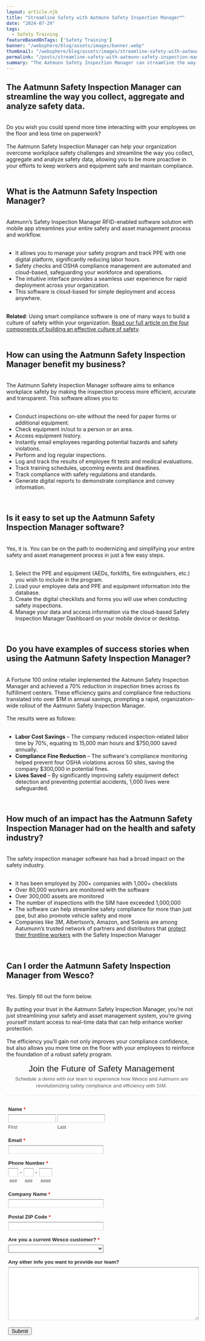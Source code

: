 ```yaml
---
layout: article.njk
title: "Streamline Safety with Aatmunn Safety Inspection Manager™"
date: "2024-07-29"
tags:
  - Safety Training
featureBasedOnTags: ['Safety Training']
banner: "/websphere/blog/assets/images/banner.webp"
thumbnail: "/websphere/blog/assets/images/streamline-safety-with-aatmunn-safety-inspection-manager.webp"
permalink: "/posts/streamline-safety-with-aatmunn-safety-inspection-manager.html"
summary: "The Aatmunn Safety Inspection Manager can streamline the way you collect, aggregate and analyze safety data."
---
```


<h2 class="intro">The Aatmunn Safety Inspection Manager can streamline the way you collect, aggregate and analyze safety data.</h2>
<br>
Do you wish you could spend more time interacting with your employees on the floor and less time on paperwork?
<br><br>
The Aatmunn Safety Inspection Manager can help your organization overcome workplace safety challenges and streamline the way you collect, aggregate and analyze safety data, allowing you to be more proactive in your efforts to keep workers and equipment safe and maintain compliance.
<br><br>
<h2>What is the Aatmunn Safety Inspection Manager?</h2>
<br>
Aatmunn’s Safety Inspection Manager RFID-enabled software solution with mobile app streamlines your entire safety and asset management process and workflow.
<br><br>
<ul>
    <li>It allows you to manage your safety program and track PPE with one digital platform, significantly reducing labor hours.</li>
    <li>Safety checks and OSHA compliance management are automated and cloud-based, safeguarding your workforce and operations.</li>
    <li>The intuitive interface provides a seamless user experience for rapid deployment across your organization.</li>
    <li>This software is cloud-based for simple deployment and access anywhere.</li>
</ul>
<br>
<strong>Related</strong>: Using smart compliance software is one of many ways to build a culture of safety within your organization. <a href="https://www.conney.com/websphere/blog/posts/how-to-create-a-culture-of-safety-in-your-organization.html?utm_medium=aatmunn-safety-inspector-manager&utm_source=Blog&utm_campaign=Conney">Read our full article on the four components of building an effective culture of safety</a>.
<br><br>
<h2>How can using the Aatmunn Safety Inspection Manager benefit my business?</h2>
<br>
The Aatmunn Safety Inspection Manager software aims to enhance workplace safety by making the inspection process more efficient, accurate and transparent. This software allows you to:
<br>
<br>
<ul>
    <li>Conduct inspections on-site without the need for paper forms or additional equipment.</li>
    <li>Check equipment in/out to a person or an area.</li>
    <li>Access equipment history.</li>
    <li>Instantly email employees regarding potential hazards and safety violations.</li>
    <li>Perform and log regular inspections.</li>
    <li>Log and track the results of employee fit tests and medical evaluations.</li>
    <li>Track training schedules, upcoming events and deadlines.</li>
    <li>Track compliance with safety regulations and standards.</li>
    <li>Generate digital reports to demonstrate compliance and convey information.</li>
</ul>
<br>
<h2>Is it easy to set up the Aatmunn Safety Inspection Manager software?</h2>
<br>
Yes, it is. You can be on the path to modernizing and simplifying your entire safety and asset management process in just a few easy steps.
<br><br>
<ol>
    <li>Select the PPE and equipment (AEDs, forklifts, fire extinguishers, etc.) you wish to include in the program.</li>
    <li>Load your employee data and PPE and equipment information into the database.</li>
    <li>Create the digital checklists and forms you will use when conducting safety inspections.</li>
    <li>Manage your data and access information via the cloud-based Safety Inspection Manager Dashboard on your mobile device or desktop.</li>
</ol>
<br>
<h2>Do you have examples of success stories when using the Aatmunn Safety Inspection Manager?</h2>
<br>
A Fortune 100 online retailer implemented the Aatmunn Safety Inspection Manager and achieved a 70% reduction in inspection times across its fulfillment centers. These efficiency gains and compliance fine reductions translated into over $1M in annual savings, prompting a rapid, organization-wide rollout of the Aatmunn Safety Inspection Manager.
<br><br>
The results were as follows:
<br><br>
<ul>
    <li><strong>Labor Cost Savings</strong> – The company reduced inspection-related labor time by 70%, equating to 15,000 man hours and $750,000 saved annually.</li>
    <li><strong>Compliance Fine Reduction</strong> – The software's compliance monitoring helped prevent four OSHA violations across 50 sites, saving the company $300,000 in potential fines.</li>
    <li><strong>Lives Saved</strong> – By significantly improving safety equipment defect detection and preventing potential accidents, 1,000 lives were safeguarded.</li>
</ul>
<br>
<h2>How much of an impact has the Aatmunn Safety Inspection Manager had on the health and safety industry?</h2>
<br>
The safety inspection manager software has had a broad impact on the safety industry.
<br><br>
<ul>
    <li>It has been employed by 200+ companies with 1,000+ checklists</li>
    <li>Over 80,000 workers are monitored with the software</li>
    <li>Over 300,000 assets are monitored</li>
    <li>The number of inspections with the SIM have exceeded 1,000,000</li>
    <li>The software can help streamline safety compliance for more than just ppe, but also promote vehicle safety and more</li>
    <li>Companies like 3M, Albertson’s, Amazon, and Solenis are among Aatumunn’s trusted network of partners and distributors that <u>protect their frontline workers</u> with the Safety Inspection Manager</li>
</ul>
<br>
<h2>Can I order the Aatmunn Safety Inspection Manager from Wesco?</h2>
<br>
Yes. Simply fill out the form below.
<br><br>
By putting your trust in the Aatmunn Safety Inspection Manager, you’re not just streamlining your safety and asset management system, you’re giving yourself instant access to real-time data that can help enhance worker protection.
<br><br>
The efficiency you'll gain not only improves your compliance confidence, but also allows you more time on the floor with your employees to reinforce the foundation of a robust safety program.
<br><br>
<script src="/websphere/blog/assets/js/wufoo.js"></script>
<style>
@font-face {
  font-family: "Pictos";
  src: url("/fonts/pictos.eot?iefix");
  src: local("Pictos"), url("/fonts/pictos.woff") format("woff"),
    url("/fonts/pictos.ttf") format("truetype"),
    url("/fonts/pictos.svg#webfontIyfZbseF") format("svg");
  font-weight: normal;
  font-style: normal;
}
.pictos {
  font-family: "Pictos";
}
.p-a:before {
  font-family: "Pictos";
  content: "a ";
}
.p-b:before {
  font-family: "Pictos";
  content: "b ";
}
.p-c:before {
  font-family: "Pictos";
  content: "c ";
}
.p-d:before {
  font-family: "Pictos";
  content: "d ";
}
.p-e:before {
  font-family: "Pictos";
  content: "e ";
}
.p-f:before {
  font-family: "Pictos";
  content: "f ";
}
.p-g:before {
  font-family: "Pictos";
  content: "g ";
}
.p-h:before {
  font-family: "Pictos";
  content: "h ";
}
.p-i:before {
  font-family: "Pictos";
  content: "i ";
}
.p-j:before {
  font-family: "Pictos";
  content: "j ";
}
.p-k:before {
  font-family: "Pictos";
  content: "k ";
}
.p-l:before {
  font-family: "Pictos";
  content: "l ";
}
.p-m:before {
  font-family: "Pictos";
  content: "m ";
}
.p-n:before {
  font-family: "Pictos";
  content: "n ";
}
.p-o:before {
  font-family: "Pictos";
  content: "o ";
}
.p-p:before {
  font-family: "Pictos";
  content: "p ";
}
.p-q:before {
  font-family: "Pictos";
  content: "q ";
}
.p-r:before {
  font-family: "Pictos";
  content: "r ";
}
.p-s:before {
  font-family: "Pictos";
  content: "s ";
}
.p-t:before {
  font-family: "Pictos";
  content: "t ";
}
.p-u:before {
  font-family: "Pictos";
  content: "u ";
}
.p-v:before {
  font-family: "Pictos";
  content: "v ";
}
.p-w:before {
  font-family: "Pictos";
  content: "w ";
}
.p-x:before {
  font-family: "Pictos";
  content: "x ";
}
.p-y:before {
  font-family: "Pictos";
  content: "y ";
}
.p-z:before {
  font-family: "Pictos";
  content: "z ";
}
.p-A:before {
  font-family: "Pictos";
  content: "A ";
}
.p-B:before {
  font-family: "Pictos";
  content: "B ";
}
.p-C:before {
  font-family: "Pictos";
  content: "C ";
}
.p-D:before {
  font-family: "Pictos";
  content: "D ";
}
.p-E:before {
  font-family: "Pictos";
  content: "E ";
}
.p-F:before {
  font-family: "Pictos";
  content: "F ";
}
.p-G:before {
  font-family: "Pictos";
  content: "G ";
}
.p-H:before {
  font-family: "Pictos";
  content: "H ";
}
.p-I:before {
  font-family: "Pictos";
  content: "I ";
}
.p-J:before {
  font-family: "Pictos";
  content: "J ";
}
.p-K:before {
  font-family: "Pictos";
  content: "K ";
}
.p-L:before {
  font-family: "Pictos";
  content: "L ";
}
.p-M:before {
  font-family: "Pictos";
  content: "M ";
}
.p-N:before {
  font-family: "Pictos";
  content: "N ";
}
.p-O:before {
  font-family: "Pictos";
  content: "O ";
}
.p-P:before {
  font-family: "Pictos";
  content: "P ";
}
.p-Q:before {
  font-family: "Pictos";
  content: "Q ";
}
.p-R:before {
  font-family: "Pictos";
  content: "R ";
}
.p-S:before,
.rating span:before,
.rating:hover span:hover ~ span:before {
  font-family: "Pictos";
  content: "S ";
}
.p-T:before {
  font-family: "Pictos";
  content: "T ";
}
.p-U:before {
  font-family: "Pictos";
  content: "U ";
}
.p-V:before {
  font-family: "Pictos";
  content: "V ";
}
.p-W:before {
  font-family: "Pictos";
  content: "W ";
}
.p-X:before {
  font-family: "Pictos";
  content: "X ";
}
.p-Y:before {
  font-family: "Pictos";
  content: "Y ";
}
.p-Z:before {
  font-family: "Pictos";
  content: "Z ";
}
.wufoo {
  font-family: "Lucida Grande", "Lucida Sans Unicode", Tahoma, sans-serif;
  letter-spacing: 0.01em;
}
.wufoo li {
  width: 100%;
}
.info {
  display: inline-block;
  clear: both;
  margin: 0 0 5px 0;
  padding: 0 1% 1.1em 1%;
  border-bottom: 1px dotted #ccc;
}
.info[class] {
  display: block;
}
.hideHeader .info,
#payment.hideHeader li.first {
  display: none;
}
.info h2 {
  font-weight: normal;
  font-size: 160%;
  margin: 0 0 5px 0;
  clear: left;
}
.info div {
  font-size: 95%;
  line-height: 135%;
  color: #555;
}
form ul {
  margin: 0;
  padding: 0;
  list-style-type: none;
}
* html form ul {
  width: 99%;
  zoom: 1;
}
form li {
  margin: 0;
  padding: 6px 1% 9px 1%;
  clear: both;
  background-color: transparent;
  position: relative;
  -webkit-transition: background-color 350ms ease-out;
  transition: background-color 350ms ease-out;
}
form ul:after,
form li:after,
form li div:after {
  content: ".";
  display: block;
  height: 0;
  clear: both;
  visibility: hidden;
}
* html form li {
  height: 1%;
  margin-bottom: -3px;
}
* + html form li {
  height: 1%;
  margin-bottom: -3px;
}
* html form li div {
  display: inline-block;
}
* + html form ul,
* + html form li div {
  display: inline-block;
}
form li div {
  margin: 0;
  padding: 0;
  color: #444;
}
form li span {
  margin: 0 0.3em 0 0;
  padding: 0;
  float: left;
  color: #444;
}
form li div span {
  margin: 0;
  display: block;
  width: 100%;
  float: left;
}
li.twoColumns div span {
  width: 48%;
  margin: 0 5px 0 0;
}
li.threeColumns div span {
  width: 30%;
  margin: 0 5px 0 0;
}
li.notStacked div span {
  width: auto;
  margin: 0 7px 0 0;
}
form li.complex {
  padding-bottom: 0;
}
form li.complex div span {
  width: auto;
  margin: 0 0.3em 0 0;
  padding-bottom: 12px;
}
form li.complex div span.full {
  margin: 0;
}
form li.complex div span.left,
form li.complex div span.right {
  margin: 0;
  width: 48%;
}
form li.complex div span.full input,
form li.complex div span.full select,
form li.complex div span.left input,
form li.complex div span.right input,
form li.complex div span.left select,
form li.complex div span.right select {
  width: 100%;
}
.left {
  float: left;
}
.right {
  float: right;
}
.clear {
  clear: both !important;
}
label span,
.section span,
p span,
.likert span {
  display: inline !important;
  float: none !important;
}
form li div label,
form li span label {
  margin: 0;
  padding-top: 3px;
  clear: both;
  font-size: 85%;
  line-height: 160%;
  color: #444;
  display: block;
}
fieldset {
  display: block;
  border: none;
  margin: 0;
  padding: 0;
}
label.desc,
legend.desc {
  font-size: 95%;
  font-weight: bold;
  color: #222;
  line-height: 150%;
  margin: 0;
  padding: 0 0 3px 0;
  border: none;
  display: block;
  white-space: normal;
  width: 100%;
}
label.top-margin-10 {
  margin-top: 10px !important;
}
label.choice {
  display: block;
  cursor: pointer;
  font-size: 100%;
  line-height: 150%;
  margin: -17px 0 0 23px;
  padding: 0 0 5px 0;
  color: #222;
  width: 88%;
}
#public input[disabled] + label.choice {
  cursor: default;
}
#public input[disabled] + label.choice span {
  color: #777;
}
.safari label.choice {
  margin-top: -16px;
}
form.rightLabel .desc {
  padding-top: 2px;
}
span.symbol {
  font-size: 120%;
  line-height: 135%;
}
form li .datepicker {
  float: left;
  margin: 0.19em 5px 0 0;
  padding: 0;
  width: 16px;
  height: 16px;
  cursor: pointer !important;
}
li .choice__qty {
  font-size: 0.9em;
  font-style: italic;
  color: #777;
}
li.hideQty .choice__qty,
li.hideQuantity .choice__qty {
  display: none !important;
}
form span.req {
  display: inline;
  float: none;
  color: red !important;
  font-weight: bold;
  margin: 0;
  padding: 0;
}
form li div label var {
  font-weight: bold;
  font-style: normal;
}
form li div label .currently {
  display: none;
}
input.text,
input.search,
input.file,
textarea.textarea,
select.select {
  font-family: "Lucida Grande", Tahoma, Arial, sans-serif;
  font-size: 100%;
  color: #333;
  margin: 0;
  padding: 2px 0;
}
input.text,
input.search,
textarea.textarea {
  border-top: 1px solid #7c7c7c;
  border-left: 1px solid #c3c3c3;
  border-right: 1px solid #c3c3c3;
  border-bottom: 1px solid #ddd;
  background: #fff url(../images/fieldbg.gif) repeat-x top;
}
input.nospin::-webkit-inner-spin-button,
input.nospin::-webkit-outer-spin-button {
  -webkit-appearance: none;
  margin: 0;
}
select.select {
  padding: 1px 0 0 0;
}
input.search {
  border-radius: 10px;
  padding-left: 6px;
}
input.checkbox,
input.radio {
  display: block;
  margin: 4px 0 0 0;
  padding: 0;
  width: 13px;
  height: 13px;
}
input.other {
  margin-left: 25px;
}
label.other {
  margin: 0 0 8px 25px;
}
.safari select.select {
  font-size: 120% !important;
  margin: 0 0 1px 0;
}
* html select.select {
  margin: 1px 0;
}
* + html select.select {
  margin: 1px 0;
}
.center,
form li span.center input.text,
form li span.center label,
form li.name span label,
form li.date input.text,
form li.date span label,
form li.phone input.text,
form li.phone span label,
form li.time input.text,
form li.time span label {
  text-align: center;
}
form li.time select.select {
  margin-left: 5px;
}
form li.price .right {
  text-align: right;
}
.third {
  width: 32% !important;
}
.half {
  width: 48% !important;
}
.full {
  width: 100% !important;
}
input.small,
select.small {
  width: 25%;
}
input.medium,
select.medium {
  width: 50%;
}
input.large,
select.large {
  width: 100%;
}
.msie[class] select.ieSelectFix {
  width: auto;
}
.msie[class] select.ieSelectFix.small {
  min-width: 25%;
}
.msie[class] select.ieSelectFix.medium {
  min-width: 50%;
}
.msie[class] select.ieSelectFix.large {
  width: 100%;
}
textarea.textarea {
  width: 293px;
  min-width: 100%;
  max-width: 100%;
}
textarea.small {
  height: 5.5em;
}
textarea.medium {
  height: 10em;
}
textarea.large {
  height: 20em;
}
li.file a {
  color: #222;
  text-decoration: none;
}
li.file span {
  display: inline;
  float: none;
}
li.file img {
  display: block;
  float: left;
  margin: 0 0 0 -10px;
  padding: 5px 5px 7px 5px;
}
li.file .file-size,
li.file .file-type {
  color: #666;
  font-size: 85%;
  text-transform: uppercase;
}
li.file .file-name {
  display: block;
  padding: 14px 0 0 0;
  color: blue;
  text-decoration: underline;
}
li.file .file-delete {
  color: red !important;
  font-size: 85%;
  text-decoration: underline;
}
li.file a:hover .file-name {
  color: green !important;
}
li.file a:hover .file-name {
  color: green !important;
}
form li.likert {
  margin: 0;
  padding: 6px 1% 5px 1%;
  width: auto !important;
  clear: both !important;
  float: none !important;
}
.likert table {
  margin: 0 0 0.9em 0;
  background: #fff;
  width: 100%;
  border: 1px solid #dedede;
  border-bottom: none;
}
.likert caption {
  text-align: left;
  color: #222;
  font-size: 95%;
  line-height: 135%;
  padding: 5px 0 0.5em 0;
}
.likert input {
  padding: 0;
  margin: 2px 0;
}
.likert tbody td label {
  font-size: 85%;
  display: block;
  color: #565656;
}
.likert thead td,
.likert thead th {
  background-color: #e6e6e6;
}
.likert td {
  border-left: 1px solid #ccc;
  text-align: center;
  padding: 4px 6px;
}
.likert thead td {
  font-size: 85%;
  padding: 10px 6px;
}
.likert th,
.likert td {
  border-bottom: 1px solid #dedede;
}
.likert tbody th {
  padding: 8px 8px;
  text-align: left;
}
.likert tbody th label {
  color: #222;
  font-size: 95%;
  font-weight: bold;
}
.likert tbody tr.alt td,
.likert tbody tr.alt th {
  background-color: #f5f5f5;
}
.likert tbody tr:hover td,
.likert tbody tr:hover th {
  background-color: #ffffcf;
}
.col1 td {
  width: 30%;
}
.col2 td {
  width: 25%;
}
.col3 td {
  width: 18%;
}
.col4 td {
  width: 14.5%;
}
.col5 td {
  width: 12%;
}
.col6 td,
.col7 td {
  width: 10%;
}
.col8 td,
.col9 td,
.col10 td {
  width: 6.5%;
}
.col11 {
  width: 6%;
}
.hideNumbers tbody td label {
  display: none;
}
form li.buttons {
  width: auto !important;
  position: relative;
  clear: both;
  padding: 10px 1% 10px 1%;
}
form li.buttons input {
  font-size: 100%;
  margin-right: 5px;
}
input.btTxt {
  padding: 0 7px;
  width: auto;
  overflow: visible;
}
.safari input.btTxt {
  font-size: 120%;
}
.buttons .marker {
  position: absolute;
  top: 0;
  right: 0;
  padding: 15px 10px 0 0;
  color: #000;
  width: auto;
}
button.link {
  display: inline-block;
  border: none;
  background: none;
  color: blue;
  text-decoration: underline;
  cursor: pointer;
  padding: 0;
  font-size: 100%;
}
button.link:hover {
  color: green;
}
.leftLabel li,
.rightLabel li {
  width: 74% !important;
  padding-top: 9px;
}
.leftLabel .desc,
.rightLabel .desc {
  float: left;
  width: 31%;
  margin: 0 15px 0 0;
}
.rightLabel .desc {
  text-align: right;
}
.leftLabel li div,
.rightLabel li div {
  float: left;
  width: 65%;
}
* html .leftLabel li fieldset div,
* html .rightLabel li fieldset div {
  float: right;
}
* + html .leftLabel li fieldset div,
* + html .rightLabel li fieldset div {
  float: right;
}
.leftLabel .buttons,
.rightLabel .buttons {
  padding-left: 23%;
}
.leftLabel .buttons div,
.rightLabel .buttons div {
  float: none;
  margin: 0 0 0 20px;
}
.leftLabel p.instruct,
.rightLabel p.instruct {
  width: 28%;
  margin-left: 5px;
}
.leftLabel .altInstruct .instruct,
.rightLabel .altInstruct .instruct {
  margin-left: 31% !important;
  padding-left: 15px;
  width: 65%;
}
.noI form li,
.altInstruct form li {
  width: auto !important;
}
.noI .leftLabel .buttons,
.noI .rightLabel .buttons {
  padding-left: 31%;
}
.noI .leftLabel .buttons div,
.noI .rightLabel .buttons div {
  margin: 0 0 0 17px;
}
form li.leftHalf,
form li.rightHalf {
  width: 47% !important;
}
form li.leftThird,
form li.middleThird,
form li.rightThird {
  width: 30% !important;
}
form li.leftFourth,
form li.middleFourth,
form li.rightFourth {
  width: 23% !important;
  _width: 22% !important;
}
form li.leftFifth,
form li.middleFifth,
form li.rightFifth {
  width: 18% !important;
  _width: 17% !important;
}
form li.middleThird {
  clear: none !important;
  float: left;
  margin-left: 2% !important;
}
form li.leftFourth,
form li.middleFourth,
form li.leftFifth,
form li.middleFifth {
  clear: none !important;
  float: left;
}
form li.rightHalf,
form li.rightThird,
form li.rightFourth,
form li.rightFifth {
  clear: none !important;
  float: right;
}
li.leftHalf .small,
li.rightHalf .small,
li.leftHalf .medium,
li.rightHalf .medium,
li.leftThird .small,
li.middleThird .small,
li.rightThird .small,
li.leftThird .medium,
li.middleThird .medium,
li.rightThird .medium,
li.leftFourth .medium,
li.middleFourth .medium,
li.rightFourth .medium,
li.leftFourth .small,
li.middleFourth .small,
li.rightFourth .small,
li.leftFifth .medium,
li.middleFifth .medium,
li.rightFifth .medium,
li.leftFifth .small,
li.middleFifth .small,
li.rightFifth .small {
  width: 100% !important;
}
form li.leftHalf,
form li.leftThird,
form li.leftFourth,
form li.leftFifth {
  clear: left !important;
  float: left;
}
* html form li.middleFourth {
  margin-left: 1% !important;
}
* html form li.middleFifth {
  margin-left: 1% !important;
}
form li.focused {
  background-color: #fff7c0;
}
form .instruct {
  position: absolute;
  top: 0;
  left: 0;
  z-index: 1000;
  width: 45%;
  margin: 0 0 0 8px;
  padding: 8px 10px 10px 10px;
  border: 1px solid #e6e6e6;
  background: #f5f5f5;
  visibility: hidden;
  opacity: 0;
  font-size: 105%;
  -webkit-transition: opacity 350ms ease-out;
  transition: opacity 350ms ease-out;
}
form .instruct small {
  line-height: 120%;
  font-size: 80%;
  color: #444;
}
form li.focused .instruct,
form li:hover .instruct {
  left: 100%;
  visibility: visible;
  opacity: 1;
}
.altInstruct .instruct,
li.leftHalf .instruct,
li.rightHalf .instruct,
li.leftThird .instruct,
li.middleThird .instruct,
li.rightThird .instruct,
li.leftFourth .instruct,
li.middleFourth .instruct,
li.rightFourth .instruct,
li.leftFifth .instruct,
li.middleFifth .instruct,
li.rightFifth .instruct,
.iphone .instruct {
  visibility: visible;
  position: static;
  margin: 0;
  padding: 6px 0 0 0;
  width: 100%;
  clear: left;
  background: none !important;
  border: none !important;
  font-style: italic;
  opacity: 1;
}
.altInstruct p.complex,
li.leftHalf p.complex,
li.rightHalf p.complex,
li.leftThird p.complex,
li.middleThird p.complex,
li.rightThird p.complex,
.iphone p.complex {
  padding: 0 0 9px 0;
}
.hideSeconds .seconds,
.hideAMPM .ampm,
.hideAddr2 .addr2,
.hideSecondary #previousPageButton,
.hideCents .radix,
.hideCents .cents,
.hideState .state {
  display: none;
}
form li.section {
  clear: both;
  margin: 0;
  padding: 7px 0 0 0;
  width: auto !important;
  position: static;
}
form li.section h3 {
  font-weight: normal;
  font-size: 110%;
  line-height: 135%;
  margin: 0 0 3px 0;
  width: auto;
  padding: 12px 1% 0 1%;
  border-top: 1px dotted #ccc;
}
form li.first {
  padding: 0;
}
form li.first h3 {
  padding: 8px 1% 0 1%;
  border-top: none !important;
}
form li.section div {
  display: block;
  width: auto;
  float: none;
  font-size: 85%;
  line-height: 160%;
  margin: 0 0 1em 0;
  padding: 0 1% 0 1%;
}
form li.section.scrollText {
  border: 1px solid #dedede;
  height: 150px;
  overflow: auto;
  margin-bottom: 10px;
  padding: 10px;
  -o-box-shadow: rgba(0, 0, 0, 0.15) 0 0 3px;
  box-shadow: rgba(0, 0, 0, 0.15) 0 0 3px;
}
form li.section.scrollText h3 {
  border: none;
  padding-top: 8px;
}
form li.captcha {
  width: auto !important;
  clear: both;
  border-top: 1px dotted #ccc;
  margin-top: 5px;
  padding: 1.1em 1% 9px 1%;
  width: auto !important;
  position: static;
}
form li.captcha label.desc {
  width: auto !important;
  margin-bottom: 4px;
  float: none;
}
* + html #recaptcha_area,
* + html #recaptcha_table {
  min-width: 450px !important;
}
* html #recaptcha_area,
* html #recaptcha_table {
  width: 450px !important;
}
#recaptcha_widget_div table {
  background: #fff;
}
form li.captcha .noscript iframe {
  border: none;
  overflow: hidden;
  margin: 0;
  padding: 0;
}
form li.captcha .noscript label.desc {
  display: block !important;
}
form li.captcha .noscript textarea {
  margin-left: 12px;
}
iframe[src="about:blank"] {
  display: none;
}
form li.paging-context {
  clear: both;
  border-bottom: 1px dotted #ccc;
  margin: 0 0 7px 0;
  padding: 5px 1% 10px 1%;
  width: auto !important;
  position: static;
}
.paging-context table {
  width: 100%;
}
.pgStyle1 td {
  text-align: left;
  vertical-align: middle;
}
.pgStyle1 td.c {
  width: 22px;
}
.pgStyle1 td.t {
  padding: 0 1%;
}
.pgStyle1 var {
  display: block;
  float: left;
  background: none;
  border: 1px solid #ccc;
  color: #000;
  width: 20px;
  height: 20px;
  line-height: 19px;
  text-align: center;
  font-size: 85%;
  font-style: normal;
  border-radius: 10px;
  -o-box-shadow: rgba(0, 0, 0, 0.15) 0 1px 2px;
  box-shadow: rgba(0, 0, 0, 0.15) 0 1px 2px;
}
.pgStyle1 .done var {
  background: #ccc;
}
.pgStyle1 .selected var {
  background: #fff7c0;
  color: #000;
  border: 1px solid #e6dead;
  font-weight: bold;
}
.pgStyle1 b {
  font-size: 85%;
  font-weight: normal;
  color: #000;
}
.pgStyle1 .selected b {
  font-weight: bold;
}
.circle6 td,
.circle7 td {
  vertical-align: top;
  text-align: center;
}
.nopagelabel td.t {
  display: none;
}
.nopagelabel .pgStyle1 var,
.circle6 var,
.circle7 var {
  width: 24px;
  height: 24px;
  line-height: 24px;
  font-size: 90%;
  margin: 0 auto 7px auto;
  float: none;
  border-radius: 12px;
}
.nopagelabel .pgStyle1 var {
  margin-bottom: 0;
}
.circle6 b,
.circle7 b {
  padding: 0;
}
.circle2 td {
  width: 50%;
}
.circle3 td {
  width: 33%;
}
.circle4 td {
  width: 25%;
}
.circle5 td {
  width: 20%;
}
.circle6 td {
  width: 16.6%;
}
.circle7 td {
  width: 14.2%;
}
.pgStyle2 td {
  vertical-align: middle;
  height: 25px;
  padding: 2px;
  border: 1px solid #ccc;
  position: relative;
  border-radius: 14px;
  -o-box-shadow: rgba(0, 0, 0, 0.1) 1px 1px 1px;
  box-shadow: rgba(0, 0, 0, 0.1) 1px 1px 1px;
}
.pgStyle2 var {
  display: block;
  height: 26px;
  float: left;
  background: #fff7c0;
  color: #000;
  font-style: normal;
  text-align: right;
  border-radius: 12px;
  -o-box-shadow: rgba(0, 0, 0, 0.15) 1px 0 0;
  box-shadow: rgba(0, 0, 0, 0.15) 1px 0 0;
}
.pgStyle2 var b {
  display: block;
  float: right;
  font-size: 100%;
  padding: 3px 10px 3px 3px;
  line-height: 19px;
}
.pgStyle2 em {
  font-size: 85%;
  font-style: normal;
  display: inline-block;
  margin: 0 0 0 9px;
  padding: 4px 0;
  line-height: 18px;
}
.pgStyle2 var em {
  padding: 4px 5px 3px 0;
}
.page1 .pgStyle2 var {
  padding-left: 7px;
  text-align: left;
  background: none;
  -o-box-shadow: none;
  box-shadow: none;
}
.page1 .pgStyle2 b {
  float: none;
  padding-right: 0;
}
.hideMarkers .marker,
.nopagelabel .pgStyle1 b,
.nopagelabel .pgStyle2 em {
  display: none !important;
}
#errorLi,
.error-container {
  width: 99%;
  margin: 15px auto 15px auto;
  background: #fff !important;
  border: 1px solid red;
  text-align: center;
  padding: 1em 0 1em 0;
  border-radius: 20px;
}
.error-container {
  width: auto;
  margin: 2em;
  padding: 2em;
}
#errorMsgLbl {
  margin: 0 0 5px 0;
  padding: 0;
  font-size: 125%;
  color: #df0000 !important;
}
#errorMsg {
  margin: 0 0 2px 0;
  color: #000 !important;
  font-size: 100%;
}
#errorMsg b {
  padding: 2px 8px;
  background-color: #ffdfdf !important;
  color: red !important;
  border-radius: 10px;
}
form li.error {
  display: block !important;
  background-color: #ffdfdf !important;
  margin-bottom: 3px !important;
}
form li label.error,
form li input.error {
  color: #df0000 !important;
  font-weight: bold !important;
}
form li input.error,
form li select.error {
  background: #fff !important;
  border: 2px solid #df0000 !important;
}
form li.error label,
form li.error span.symbol {
  color: #000 !important;
}
form li.error .desc {
  color: #df0000 !important;
}
form p.error {
  display: none;
  margin: 0 !important;
  padding: 7px 0 0 0 !important;
  line-height: 10px !important;
  font-weight: bold;
  font-size: 11px;
  color: #df0000 !important;
  clear: both;
}
form li.error p.error {
  display: block;
}
form li.complex p.error {
  padding: 0 0 9px 0 !important;
}
.rtl h1,
.rtl form * {
  direction: rtl;
  text-align: right;
}
.rtl li span {
  float: right;
}
.rtl .right {
  float: left;
}
.rtl #logo a {
  background-position: right top;
}
.rtl label.choice {
  margin: -17px 23px 0 0;
}
.rtl .leftLabel .desc,
.rtl .rightLabel .desc {
  float: right;
  margin: 0 0 0 15px;
}
.rtl .leftLabel li div,
.rtl .rightLabel li div {
  float: right;
}
.rtl .leftLabel .desc {
  text-align: left;
}
.rtl li.focused .instruct,
.rtl li:hover .instruct {
  left: auto;
  right: 100%;
}
.rtl .leftLabel p.instruct,
.rtl .rightLabel p.instruct {
  margin-right: 5px;
}
.rtl .leftLabel .altInstruct .instruct,
.rtl .rightLabel .altInstruct .instruct {
  margin-right: 31% !important;
  padding-right: 15px;
}
.rtl .leftLabel .buttons,
.rtl .rightLabel .buttons {
  padding-right: 23%;
}
.rtl .leftLabel .buttons div,
.rtl .rightLabel .buttons div {
  float: none;
  margin: 0 20px 0 0;
}
.noI .rtl .leftLabel .buttons,
.noI .rtl .rightLabel .buttons {
  padding-right: 31%;
}
.noI .rtl .leftLabel .buttons div,
.noI .rtl .rightLabel .buttons div {
  margin: 0 17px 0 0;
}
.rtl .likert td label {
  text-align: center;
}
.rtl .likert caption,
.rtl .likert tbody th {
  text-align: right;
}
.rtl .likert td {
  text-align: center;
  border-left: none;
  border-right: 1px solid #ccc;
}
.rtl .pgStyle1 var {
  text-align: center;
}
.rtl .pgStyle1 td {
  text-align: right;
}
.rtl .pgStyle2 var {
  float: right;
}
.rtl .pgStyle2 var b {
  float: left;
  padding: 3px 3px 3px 10px;
}
.rtl .pgStyle2 em {
  margin: 0 9px 0 0;
}
.rtl .pgStyle2 var em {
  padding: 4px 0 3px 5px;
}
.rtl .page1 .pgStyle2 var {
  padding-right: 7px;
}
.rtl .page1 .pgStyle2 b {
  padding-left: 0;
}
.rtl .buttons .marker {
  right: auto;
  left: 0;
  padding: 15px 0 0 10px;
}
.rtl #errorLi * {
  text-align: center;
}
.rating span {
  cursor: pointer;
}
.rating span:focus {
  outline: 0;
}
.rating span,
.rating:hover span:hover ~ span {
  font-size: 20px;
  line-height: 1em;
  width: 0.9em;
  height: 1em;
  padding-right: 0.1em;
  color: #c7c7c7;
  text-shadow: 0 0 1px #444;
}
.rating .clicked {
  color: #ffd954;
}
.rating > span:hover,
.rating .clicked:hover,
.rating:hover span {
  color: #ffe487;
  text-shadow: 0 0 1px #ff0000;
  cursor: pointer;
}
.rating:hover span {
  _color: #c7c7c7;
}
.msie6 .rating span,
.msie7 .rating span {
  color: #c7c7c7;
  display: inline-block;
  *display: inline;
  zoom: 1;
  height: 30px;
  width: 30px;
  font-family: "Pictos";
  font-size: 20px;
}
.msie6 .rating span:hover,
.msie6 .rating span.clicked,
.msie7 .rating span:hover,
.msie7 .rating span.clicked {
  color: #ffe487;
}
.password-tips li {
  padding: 0;
  margin: 0 0 1em 0;
}
@media print {
  .rating span {
    color: #c7c7c7;
  }
}
.rightFormProp {
  text-align: right !important;
}
.leftFormProp {
  text-align: left !important;
}
.centerFormProp {
  text-align: center !important;
}
.redirectWebsite,
.showMessage {
  height: 34px !important;
}
input#Field1, input#Field2 {
    width: 100%;
}
li#foli1 span {
    width: 25%;
}
/*# sourceMappingURL=form.css.map */
</style>
<form id="form181" name="form181" class="wufoo topLabel page" accept-charset="UTF-8" autocomplete="off" enctype="multipart/form-data" method="post" novalidate action="https://conneysafety.wufoo.com/forms/z1it6jmu09ivmvr/#public">
  <header id="header" class="info">
    <h2 class="0">Join the Future of Safety Management</h2>
    <div class="0">Schedule a demo with our team to experience how Wesco and Aatmunn are revolutionizing safety compliance and efficiency with SIM.</div>
  </header>
  <br>
  <ul>
    <li id="foli1" class="notranslate">
      <label class="desc" id="title1"> Name <span id="req_1" class="req">*</span>
      </label>
      <span>
        <input id="Field1" name="Field1" type="text" class="field text fn" value="" size="8" tabindex="0" placeholder="" required />
        <label for="Field1">First</label>
      </span>
      <span>
        <input id="Field2" name="Field2" type="text" class="field text ln" value="" size="14" tabindex="0" placeholder="" required />
        <label for="Field2">Last</label>
      </span>
    </li>
    <li id="foli3" class="notranslate">
      <label class="desc" id="title3" for="Field3"> Email <span id="req_3" class="req">*</span>
      </label>
      <div>
        <input id="Field3" name="Field3" type="email" spellcheck="false" class="field text medium" value="" maxlength="255" tabindex="0" placeholder="" required />
      </div>
    </li>
    <li id="foli4" class="phone notranslate">
      <label class="desc" id="title4"> Phone Number <span id="req_4" class="req">*</span>
      </label>
      <span>
        <input id="Field4" name="Field4" type="tel" class="field text" value="" size="3" maxlength="3" tabindex="0" onkeyup="autotab(this, document.getElementById('Field4-1'), this); filterNonnumeric(this);" onfocus="this.selectionStart = this.selectionEnd = this.value.length;" placeholder="" required />
        <label for="Field4">###</label>
      </span>
      <span class="symbol">-</span>
      <span>
        <input id="Field4-1" name="Field4-1" type="tel" class="field text" value="" size="3" maxlength="3" tabindex="0" onkeyup="autotab(this, document.getElementById('Field4-2'), document.getElementById('Field4')); filterNonnumeric(this);" onfocus="this.selectionStart = this.selectionEnd = this.value.length;" placeholder="" required />
        <label for="Field4-1">###</label>
      </span>
      <span class="symbol">-</span>
      <span>
        <input id="Field4-2" name="Field4-2" type="tel" class="field text" value="" size="4" maxlength="4" tabindex="0" onkeyup="autotab(this, this, document.getElementById('Field4-1')); filterNonnumeric(this);" onfocus="this.selectionStart = this.selectionEnd = this.value.length;" placeholder="" required />
        <label for="Field4-2">####</label>
      </span>
    </li>
    <li id="foli5" data-wufoo-field data-field-type="text" class="notranslate">
      <label class="desc" id="title5" for="Field5"> Company Name <span id="req_5" class="req">*</span>
      </label>
      <div>
        <input id="Field5" name="Field5" type="text" class="field text medium" value="" maxLength="255" tabindex="0" onkeyup="" required placeholder="" />
      </div>
    </li>
    <li id="foli6" data-wufoo-field data-field-type="text" class="notranslate">
      <label class="desc" id="title6" for="Field6"> Postal ZIP Code <span id="req_6" class="req">*</span>
      </label>
      <div>
        <input id="Field6" name="Field6" type="text" class="field text medium" value="" maxLength="255" tabindex="0" onkeyup="" required placeholder="" />
      </div>
    </li>
    <li id="foli7" class="">
      <label class="desc notranslate" id="title7" for="Field7"> Are you a current Wesco customer? <span id="req_7" class="req">*</span>
      </label>
      <div>
        <select id="Field7" name="Field7" class="field select medium" tabindex="0" data-wufoo-field="dropdown">
          <option value="" selected="selected">
            <span class="notranslate"></span>
          </option>
          <option value="Yes">
            <span class="notranslate">Yes</span>
          </option>
          <option value="No">
            <span class="notranslate">No</span>
          </option>
        </select>
      </div>
    </li>
    <li id="foli8" class="notranslate">
      <label class="desc" id="title8" for="Field8"> Any other info you want to provide our team? </label>
      <div>
        <textarea id="Field8" name="Field8" class="field textarea medium" spellcheck="true" rows="10" cols="50" tabindex="0" onkeyup="validateRange(8, 'character');" placeholder=""></textarea>
      </div>
    </li>
    <li class="buttons">
      <div>
        <input id="saveForm" name="saveForm" class="btTxt submit" type="submit" value="Submit" />
      </div>
    </li>
  </ul>
</form>